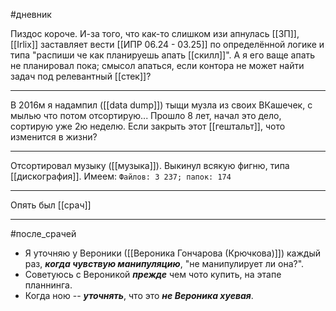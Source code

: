 #дневник 

Пиздос короче.
И-за того, что как-то слишком изи апнулась [[ЗП]], [[Irlix]] заставляет вести [[ИПР 06.24 - 03.25]] по определённой логике и типа "распиши че как планируешь апать [[скилл]]".
А я его ваще апать не планировал пока; смысол апаться, если контора не может найти задач под релевантный [[стек]]?
***
В 2016м я надампил ([[data dump]]) тыщи музла из своих ВКашечек, с мылью что потом отсортирую... Прошло 8 лет, начал это дело, сортирую уже 2ю неделю.
Если закрыть этот [[гештальт]], чото изменится в жизни?
***
Отсортировал музыку ([[музыка]]). Выкинул всякую фигню, типа [[дискография]].
Имеем: `Файлов: 3 237; папок: 174`
***
Опять был [[срач]]
***
#после_срачей 
- Я уточняю у Вероники ([[Вероника Гончарова (Крючкова)]]) каждый раз, ***когда чувствую манипуляцию***, "не манипулирует ли она?".
- Советуюсь с Вероникой ***прежде*** чем чото купить, на этапе планнинга.
- Когда ною -- ***уточнять***, что это ***не Вероника хуевая***.
